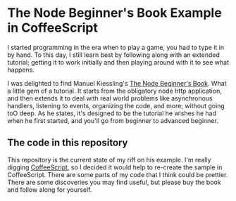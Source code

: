 # The Node Beginner's Book Example in CoffeeScript

I started programming in the era when to play a game, you had to type it in by hand. To this day, I still learn best by following along with an extended tutorial; getting it to work initially and then playing around with it to see what happens.

I was delighted to find Manuel Kiessling's [The Node Beginner's Book]. What a little gem of a tutorial. It starts from the obligatory node http application, and then extends it to deal with real world problems like asynchronous handlers, listening to events, organizing the code, and more; without going toO deep. As he states, it's designed to be the tutorial he wishes he had when he first started, and you'll go from beginner to advanced beginner.

## The code in this repository

This repository is the current state of my riff on his example. I'm really digging [CoffeeScript], so I decided it would help to re-create the sample in CoffeeScript. There are some parts of my code that I think could be prettier. There are some discoveries you may find useful, but please buy the book and follow along for yourself.


[The Node Beginner's Book]: http://www.amazon.com/The-Node-Beginner-Book-ebook/dp/B005T75AF4/ref=sr_1_sc_1?s=books&ie=UTF8&qid=1332904702&sr=1-1-spell
[CoffeeScript]: http://coffeescript.org